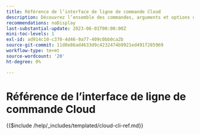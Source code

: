 ```yaml
---
title: Référence de l’interface de ligne de commande Cloud
description: Découvrez l’ensemble des commandes, arguments et options disponibles pour l’outil de ligne de commande Adobe Commerce magento-cloud.
recommendations: noDisplay
last-substantial-update: 2023-06-01T00:00:00Z
mini-toc-levels: 1
exl-id: ad914c10-c370-4d46-9a77-409c0bb0ca2b
source-git-commit: 11d0e86ad4633d9c4232474b9921ed491f285969
workflow-type: tm+mt
source-wordcount: '20'
ht-degree: 0%

---
```


# Référence de l’interface de ligne de commande Cloud

{{$include /help/_includes/templated/cloud-cli-ref.md}}

<!-- Last updated from includes: 2025-10-08 16:18:12 -->

